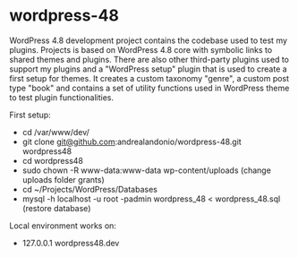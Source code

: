 # wordpress-48
WordPress 4.8 development project contains the codebase used to test my plugins. Projects is based on WordPress 4.8 core with symbolic links to shared themes and plugins. There are also other third-party plugins used to support my plugins and a "WordPress setup" plugin that is used to create a first setup for themes. It creates a custom taxonomy "genre", a custom post type "book" and contains a set of utility functions used in WordPress theme to test plugin functionalities.

First setup:
* cd /var/www/dev/
* git clone git@github.com:andrealandonio/wordpress-48.git wordpress48
* cd wordpress48
* sudo chown -R www-data:www-data wp-content/uploads (change uploads folder grants)
* cd ~/Projects/WordPress/Databases
* mysql -h localhost -u root -padmin wordpress_48 < wordpress_48.sql (restore database)

Local environment works on:
* 127.0.0.1   wordpress48.dev
